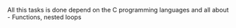 All this tasks is done depend on the C programming languages and all about  - Functions, nested loops
